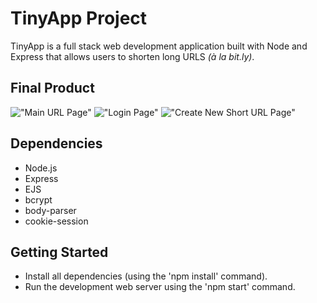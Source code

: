 # TinyApp Project

TinyApp is a full stack web development application built with Node and Express that allows users to shorten long URLS *(à la bit.ly)*.

## Final Product

!["Main URL Page"](#)
!["Login Page"](#)
!["Create New Short URL Page"](#)

## Dependencies

- Node.js
- Express
- EJS
- bcrypt
- body-parser
- cookie-session

## Getting Started

- Install all dependencies (using the 'npm install' command).
- Run the development web server using the 'npm start' command.